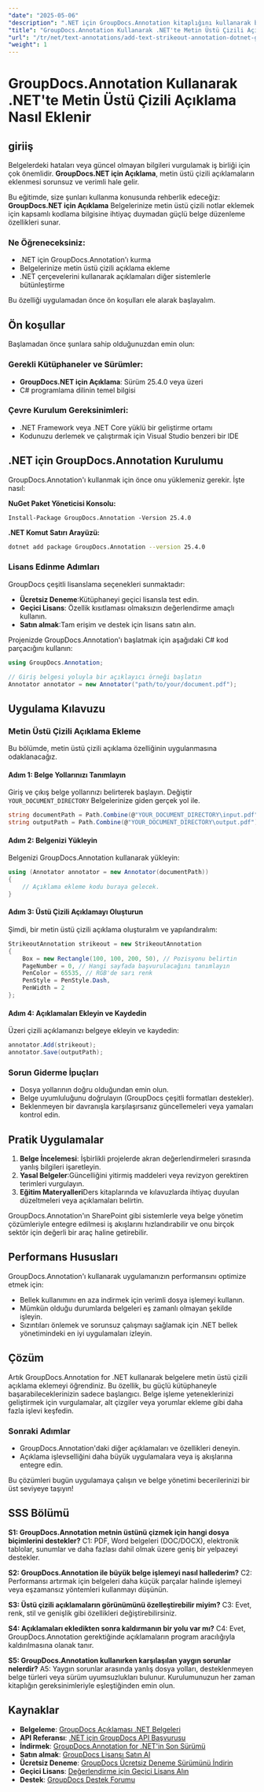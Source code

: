 ```yaml
---
"date": "2025-05-06"
"description": ".NET için GroupDocs.Annotation kitaplığını kullanarak belgelerinize metin üstü çizili ek açıklamalar eklemeyi öğrenin, belge inceleme ve işbirliğini geliştirin."
"title": "GroupDocs.Annotation Kullanarak .NET'te Metin Üstü Çizili Açıklama Ekleme"
"url": "/tr/net/text-annotations/add-text-strikeout-annotation-dotnet-groupdocs/"
"weight": 1
---
```


# GroupDocs.Annotation Kullanarak .NET'te Metin Üstü Çizili Açıklama Nasıl Eklenir

## giriiş

Belgelerdeki hataları veya güncel olmayan bilgileri vurgulamak iş birliği için çok önemlidir. **GroupDocs.NET için Açıklama**, metin üstü çizili açıklamaların eklenmesi sorunsuz ve verimli hale gelir.

Bu eğitimde, size şunları kullanma konusunda rehberlik edeceğiz: **GroupDocs.NET için Açıklama** Belgelerinize metin üstü çizili notlar eklemek için kapsamlı kodlama bilgisine ihtiyaç duymadan güçlü belge düzenleme özellikleri sunar.

### Ne Öğreneceksiniz:
- .NET için GroupDocs.Annotation'ı kurma
- Belgelerinize metin üstü çizili açıklama ekleme
- .NET çerçevelerini kullanarak açıklamaları diğer sistemlerle bütünleştirme

Bu özelliği uygulamadan önce ön koşulları ele alarak başlayalım.

## Ön koşullar

Başlamadan önce şunlara sahip olduğunuzdan emin olun:

### Gerekli Kütüphaneler ve Sürümler:
- **GroupDocs.NET için Açıklama**: Sürüm 25.4.0 veya üzeri
- C# programlama dilinin temel bilgisi

### Çevre Kurulum Gereksinimleri:
- .NET Framework veya .NET Core yüklü bir geliştirme ortamı
- Kodunuzu derlemek ve çalıştırmak için Visual Studio benzeri bir IDE

## .NET için GroupDocs.Annotation Kurulumu

GroupDocs.Annotation'ı kullanmak için önce onu yüklemeniz gerekir. İşte nasıl:

**NuGet Paket Yöneticisi Konsolu:**
```plaintext
Install-Package GroupDocs.Annotation -Version 25.4.0
```

**.NET Komut Satırı Arayüzü:**
```bash
dotnet add package GroupDocs.Annotation --version 25.4.0
```

### Lisans Edinme Adımları

GroupDocs çeşitli lisanslama seçenekleri sunmaktadır:
- **Ücretsiz Deneme**:Kütüphaneyi geçici lisansla test edin.
- **Geçici Lisans**: Özellik kısıtlaması olmaksızın değerlendirme amaçlı kullanın.
- **Satın almak**:Tam erişim ve destek için lisans satın alın.

Projenizde GroupDocs.Annotation'ı başlatmak için aşağıdaki C# kod parçacığını kullanın:

```csharp
using GroupDocs.Annotation;

// Giriş belgesi yoluyla bir açıklayıcı örneği başlatın
Annotator annotator = new Annotator("path/to/your/document.pdf");
```

## Uygulama Kılavuzu

### Metin Üstü Çizili Açıklama Ekleme

Bu bölümde, metin üstü çizili açıklama özelliğinin uygulanmasına odaklanacağız.

#### Adım 1: Belge Yollarınızı Tanımlayın

Giriş ve çıkış belge yollarınızı belirterek başlayın. Değiştir `YOUR_DOCUMENT_DIRECTORY` Belgelerinize giden gerçek yol ile.

```csharp
string documentPath = Path.Combine(@"YOUR_DOCUMENT_DIRECTORY\input.pdf");
string outputPath = Path.Combine(@"YOUR_DOCUMENT_DIRECTORY\output.pdf");
```

#### Adım 2: Belgenizi Yükleyin

Belgenizi GroupDocs.Annotation kullanarak yükleyin:

```csharp
using (Annotator annotator = new Annotator(documentPath))
{
    // Açıklama ekleme kodu buraya gelecek.
}
```

#### Adım 3: Üstü Çizili Açıklamayı Oluşturun

Şimdi, bir metin üstü çizili açıklama oluşturalım ve yapılandıralım:

```csharp
StrikeoutAnnotation strikeout = new StrikeoutAnnotation
{
    Box = new Rectangle(100, 100, 200, 50), // Pozisyonu belirtin
    PageNumber = 0, // Hangi sayfada başvurulacağını tanımlayın
    PenColor = 65535, // RGB'de sarı renk
    PenStyle = PenStyle.Dash,
    PenWidth = 2
};
```

#### Adım 4: Açıklamaları Ekleyin ve Kaydedin

Üzeri çizili açıklamanızı belgeye ekleyin ve kaydedin:

```csharp
annotator.Add(strikeout);
annotator.Save(outputPath);
```

### Sorun Giderme İpuçları

- Dosya yollarının doğru olduğundan emin olun.
- Belge uyumluluğunu doğrulayın (GroupDocs çeşitli formatları destekler).
- Beklenmeyen bir davranışla karşılaşırsanız güncellemeleri veya yamaları kontrol edin.

## Pratik Uygulamalar

1. **Belge İncelemesi**: İşbirlikli projelerde akran değerlendirmeleri sırasında yanlış bilgileri işaretleyin.
2. **Yasal Belgeler**:Güncelliğini yitirmiş maddeleri veya revizyon gerektiren terimleri vurgulayın.
3. **Eğitim Materyalleri**Ders kitaplarında ve kılavuzlarda ihtiyaç duyulan düzeltmeleri veya açıklamaları belirtin.

GroupDocs.Annotation'ın SharePoint gibi sistemlerle veya belge yönetim çözümleriyle entegre edilmesi iş akışlarını hızlandırabilir ve onu birçok sektör için değerli bir araç haline getirebilir.

## Performans Hususları

GroupDocs.Annotation'ı kullanarak uygulamanızın performansını optimize etmek için:
- Bellek kullanımını en aza indirmek için verimli dosya işlemeyi kullanın.
- Mümkün olduğu durumlarda belgeleri eş zamanlı olmayan şekilde işleyin.
- Sızıntıları önlemek ve sorunsuz çalışmayı sağlamak için .NET bellek yönetimindeki en iyi uygulamaları izleyin.

## Çözüm

Artık GroupDocs.Annotation for .NET kullanarak belgelere metin üstü çizili açıklama eklemeyi öğrendiniz. Bu özellik, bu güçlü kütüphaneyle başarabileceklerinizin sadece başlangıcı. Belge işleme yeteneklerinizi geliştirmek için vurgulamalar, alt çizgiler veya yorumlar ekleme gibi daha fazla işlevi keşfedin.

### Sonraki Adımlar
- GroupDocs.Annotation'daki diğer açıklamaları ve özellikleri deneyin.
- Açıklama işlevselliğini daha büyük uygulamalara veya iş akışlarına entegre edin.

Bu çözümleri bugün uygulamaya çalışın ve belge yönetimi becerilerinizi bir üst seviyeye taşıyın!

## SSS Bölümü

**S1: GroupDocs.Annotation metnin üstünü çizmek için hangi dosya biçimlerini destekler?**
C1: PDF, Word belgeleri (DOC/DOCX), elektronik tablolar, sunumlar ve daha fazlası dahil olmak üzere geniş bir yelpazeyi destekler.

**S2: GroupDocs.Annotation ile büyük belge işlemeyi nasıl hallederim?**
C2: Performansı artırmak için belgeleri daha küçük parçalar halinde işlemeyi veya eşzamansız yöntemleri kullanmayı düşünün.

**S3: Üstü çizili açıklamaların görünümünü özelleştirebilir miyim?**
C3: Evet, renk, stil ve genişlik gibi özellikleri değiştirebilirsiniz.

**S4: Açıklamaları ekledikten sonra kaldırmanın bir yolu var mı?**
C4: Evet, GroupDocs.Annotation gerektiğinde açıklamaların program aracılığıyla kaldırılmasına olanak tanır.

**S5: GroupDocs.Annotation kullanırken karşılaşılan yaygın sorunlar nelerdir?**
A5: Yaygın sorunlar arasında yanlış dosya yolları, desteklenmeyen belge türleri veya sürüm uyumsuzlukları bulunur. Kurulumunuzun her zaman kitaplığın gereksinimleriyle eşleştiğinden emin olun.

## Kaynaklar
- **Belgeleme**: [GroupDocs Açıklaması .NET Belgeleri](https://docs.groupdocs.com/annotation/net/)
- **API Referansı**: [.NET için GroupDocs API Başvurusu](https://reference.groupdocs.com/annotation/net/)
- **İndirmek**: [GroupDocs.Annotation for .NET'in Son Sürümü](https://releases.groupdocs.com/annotation/net/)
- **Satın almak**: [GroupDocs Lisansı Satın Al](https://purchase.groupdocs.com/buy)
- **Ücretsiz Deneme**: [GroupDocs Ücretsiz Deneme Sürümünü İndirin](https://releases.groupdocs.com/annotation/net/)
- **Geçici Lisans**: [Değerlendirme için Geçici Lisans Alın](https://purchase.groupdocs.com/temporary-license/)
- **Destek**: [GroupDocs Destek Forumu](https://forum.groupdocs.com/c/annotation/)
